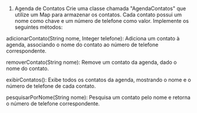 1. Agenda de Contatos
Crie uma classe chamada "AgendaContatos" que utilize um Map para armazenar os contatos. Cada contato possui um nome como chave e um número de telefone como valor. Implemente os seguintes métodos:

adicionarContato(String nome, Integer telefone): Adiciona um contato à agenda, associando o nome do contato ao número de telefone correspondente.

removerContato(String nome): Remove um contato da agenda, dado o nome do contato.

exibirContatos(): Exibe todos os contatos da agenda, mostrando o nome e o número de telefone de cada contato.

pesquisarPorNome(String nome): Pesquisa um contato pelo nome e retorna o número de telefone correspondente.